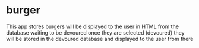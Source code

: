 # burger
This app stores burgers will be displayed to the user in HTML from the database waiting to be devoured once they are selected (devoured) they will be stored in the devoured database and displayed to the user from there
